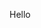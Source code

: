 <!---
AhmadHRai/AhmadHRai is a ✨ special ✨ repository because its `README.md` (this file) appears on your GitHub profile.
You can click the Preview link to take a look at your changes.
--->

Hello

<!---
![Anurag's GitHub stats](https://github-readme-stats.vercel.app/api?username=AhmadHRai&show_icons=true&theme=transparent)
--->

[//]: #(![](https://komarev.com/ghpvc/?username=AhmadHRai&color=blueviolet&style=flat-square&label=Stalkers))
